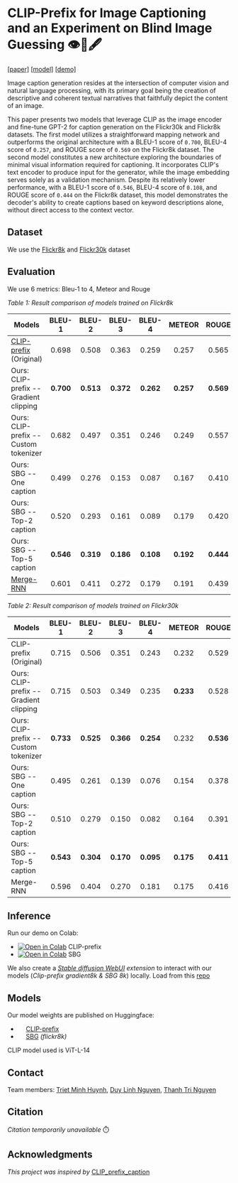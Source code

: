 # CLIP-Prefix for Image Captioning and an Experiment on Blind Image Guessing 👁️📜🖋️
[\[paper\]]() [\[model\]](https://huggingface.co/Anshler/selective-blind-guessing) [\[demo\]](https://colab.research.google.com/drive/19zLqmFVkE5kxbHJbyY62ZxJqjg6EcMGX?usp=sharing)

Image caption generation resides at the intersection of computer vision and natural language processing, with its primary goal being the creation of descriptive and coherent textual narratives that faithfully depict the content of an image. 

This paper presents two models that leverage CLIP as the image encoder and fine-tune GPT-2 for caption generation on the Flickr30k and Flickr8k datasets. The first model utilizes a straightforward mapping network and outperforms the original architecture with a BLEU-1 score of ```0.700```, BLEU-4 score of ```0.257```, and ROUGE score of ```0.569``` on the Flickr8k dataset. The second model constitutes a new architecture exploring the boundaries of minimal visual information required for captioning. It incorporates CLIP's text encoder to produce input for the generator, while the image embedding serves solely as a validation mechanism. Despite its relatively lower performance, with a BLEU-1 score of ```0.546```, BLEU-4 score of ```0.108```, and ROUGE score of ```0.444``` on the Flickr8k dataset, this model demonstrates the decoder's ability to create captions based on keyword descriptions alone, without direct access to the context vector.

## Dataset

We use the [Flickr8k](https://www.kaggle.com/datasets/adityajn105/flickr8k) and [Flickr30k](https://www.kaggle.com/datasets/eeshawn/flickr30k) dataset

## Evaluation

We use 6 metrics: Bleu-1 to 4, Meteor and Rouge

<!-- GitHub Markdown with LaTeX table -->
*Table 1: Result comparison of models trained on Flickr8k*
<table>
  <thead>
    <tr>
      <th style="text-align:center;">Models</th>
      <th style="text-align:center;">BLEU-1</th>
      <th style="text-align:center;">BLEU-2</th>
      <th style="text-align:center;">BLEU-3</th>
      <th style="text-align:center;">BLEU-4</th>
      <th style="text-align:center;">METEOR</th>
      <th style="text-align:center;">ROUGE</th>
    </tr>
  </thead>
  <tbody>
    <tr>
      <td style="text-align:left;"><a href="https://github.com/rmokady/CLIP_prefix_caption">CLIP-prefix</a> (Original)</td>
      <td style="text-align:center;">0.698</td>
      <td style="text-align:center;">0.508</td>
      <td style="text-align:center;">0.363</td>
      <td style="text-align:center;">0.259</td>
      <td style="text-align:center;">0.257</td>
      <td style="text-align:center;">0.565</td>
    </tr>
    <tr>
      <td style="text-align:left;">Ours: CLIP-prefix -- Gradient clipping</td>
      <td style="text-align:center;"><strong>0.700</strong></td>
      <td style="text-align:center;"><strong>0.513</strong></td>
      <td style="text-align:center;"><strong>0.372</strong></td>
      <td style="text-align:center;"><strong>0.262</strong></td>
      <td style="text-align:center;"><strong>0.257</strong></td>
      <td style="text-align:center;"><strong>0.569</strong></td>
    </tr>
    <tr>
      <td style="text-align:left;">Ours: CLIP-prefix -- Custom tokenizer</td>
      <td style="text-align:center;">0.682</td>
      <td style="text-align:center;">0.497</td>
      <td style="text-align:center;">0.351</td>
      <td style="text-align:center;">0.246</td>
      <td style="text-align:center;">0.249</td>
      <td style="text-align:center;">0.557</td>
    </tr>
    <tr>
      <td style="text-align:left;">Ours: SBG -- One caption</td>
      <td style="text-align:center;">0.499</td>
      <td style="text-align:center;">0.276</td>
      <td style="text-align:center;">0.153</td>
      <td style="text-align:center;">0.087</td>
      <td style="text-align:center;">0.167</td>
      <td style="text-align:center;">0.410</td>
    </tr>
    <tr>
      <td style="text-align:left;">Ours: SBG -- Top-2 caption</td>
      <td style="text-align:center;">0.520</td>
      <td style="text-align:center;">0.293</td>
      <td style="text-align:center;">0.161</td>
      <td style="text-align:center;">0.089</td>
      <td style="text-align:center;">0.179</td>
      <td style="text-align:center;">0.420</td>
    </tr>
    <tr>
      <td style="text-align:left;">Ours: SBG -- Top-5 caption</td>
      <td style="text-align:center;"><strong>0.546</strong></td>
      <td style="text-align:center;"><strong>0.319</strong></td>
      <td style="text-align:center;"><strong>0.186</strong></td>
      <td style="text-align:center;"><strong>0.108</strong></td>
      <td style="text-align:center;"><strong>0.192</strong></td>
      <td style="text-align:center;"><strong>0.444</strong></td>
    </tr>
    <tr>
      <td style="text-align:left;"><a href="https://github.com/mtanti/rnn-role">Merge-RNN</a></td>
      <td style="text-align:center;">0.601</td>
      <td style="text-align:center;">0.411</td>
      <td style="text-align:center;">0.272</td>
      <td style="text-align:center;">0.179</td>
      <td style="text-align:center;">0.191</td>
      <td style="text-align:center;">0.439</td>
    </tr>
  </tbody>
</table>

<!-- GitHub Markdown with converted LaTeX table -->
*Table 2: Result comparison of models trained on Flickr30k*
<table>
  <thead>
    <tr>
      <th style="text-align:center;">Models</th>
      <th style="text-align:center;">BLEU-1</th>
      <th style="text-align:center;">BLEU-2</th>
      <th style="text-align:center;">BLEU-3</th>
      <th style="text-align:center;">BLEU-4</th>
      <th style="text-align:center;">METEOR</th>
      <th style="text-align:center;">ROUGE</th>
    </tr>
  </thead>
  <tbody>
    <tr>
      <td style="text-align:left;">CLIP-prefix (Original)</td>
      <td style="text-align:center;">0.715</td>
      <td style="text-align:center;">0.506</td>
      <td style="text-align:center;">0.351</td>
      <td style="text-align:center;">0.243</td>
      <td style="text-align:center;">0.232</td>
      <td style="text-align:center;">0.529</td>
    </tr>
    <tr>
      <td style="text-align:left;">Ours: CLIP-prefix -- Gradient clipping</td>
      <td style="text-align:center;">0.715</td>
      <td style="text-align:center;">0.503</td>
      <td style="text-align:center;">0.349</td>
      <td style="text-align:center;">0.235</td>
      <td style="text-align:center;"><strong>0.233</strong></td>
      <td style="text-align:center;">0.528</td>
    </tr>
    <tr>
      <td style="text-align:left;">Ours: CLIP-prefix -- Custom tokenizer</td>
      <td style="text-align:center;"><strong>0.733</strong></td>
      <td style="text-align:center;"><strong>0.525</strong></td>
      <td style="text-align:center;"><strong>0.366</strong></td>
      <td style="text-align:center;"><strong>0.254</strong></td>
      <td style="text-align:center;">0.232</td>
      <td style="text-align:center;"><strong>0.536</strong></td>
    </tr>
    <tr>
      <td style="text-align:left;">Ours: SBG -- One caption</td>
      <td style="text-align:center;">0.495</td>
      <td style="text-align:center;">0.261</td>
      <td style="text-align:center;">0.139</td>
      <td style="text-align:center;">0.076</td>
      <td style="text-align:center;">0.154</td>
      <td style="text-align:center;">0.378</td>
    </tr>
    <tr>
      <td style="text-align:left;">Ours: SBG -- Top-2 caption</td>
      <td style="text-align:center;">0.510</td>
      <td style="text-align:center;">0.279</td>
      <td style="text-align:center;">0.150</td>
      <td style="text-align:center;">0.082</td>
      <td style="text-align:center;">0.164</td>
      <td style="text-align:center;">0.391</td>
    </tr>
    <tr>
      <td style="text-align:left;">Ours: SBG -- Top-5 caption</td>
      <td style="text-align:center;"><strong>0.543</strong></td>
      <td style="text-align:center;"><strong>0.304</strong></td>
      <td style="text-align:center;"><strong>0.170</strong></td>
      <td style="text-align:center;"><strong>0.095</strong></td>
      <td style="text-align:center;"><strong>0.175</strong></td>
      <td style="text-align:center;"><strong>0.411</strong></td>
    </tr>
    <tr>
      <td style="text-align:left;">Merge-RNN</td>
      <td style="text-align:center;">0.596</td>
      <td style="text-align:center;">0.404</td>
      <td style="text-align:center;">0.270</td>
      <td style="text-align:center;">0.181</td>
      <td style="text-align:center;">0.175</td>
      <td style="text-align:center;">0.416</td>
    </tr>
  </tbody>
</table>

## Inference

Run our demo on Colab:
* [![Open in Colab](https://colab.research.google.com/assets/colab-badge.svg)](https://colab.research.google.com/drive/1l7yHUMrhL_6JF_2_VQcvjHltLCEKy5ZH?usp=sharing) CLIP-prefix
* [![Open in Colab](https://colab.research.google.com/assets/colab-badge.svg)](https://colab.research.google.com/drive/19zLqmFVkE5kxbHJbyY62ZxJqjg6EcMGX?usp=sharing) SBG

We also create a _[Stable diffusion WebUI](https://github.com/AUTOMATIC1111/stable-diffusion-webui) extension_ to interact with our models (_Clip-prefix gradient8k & SBG 8k_) locally. Load from this [repo](https://github.com/Anshler/ICG_sd_extension)
## Models
Our model weights are published on Huggingface:
* <a> <img src="https://workable-application-form.s3.amazonaws.com/advanced/production/61557f91d9510741dc62e7f8/c3635b59-a3d2-444a-b636-a9d0061dcdde" style="height: 1em;"></a> [CLIP-prefix](https://huggingface.co/Anshler/clip-prefix)
* <a> <img src="https://workable-application-form.s3.amazonaws.com/advanced/production/61557f91d9510741dc62e7f8/c3635b59-a3d2-444a-b636-a9d0061dcdde" style="height: 1em;"></a> [SBG](https://huggingface.co/Anshler/selective-blind-guessing) _(flickr8k)_

CLIP model used is ViT-L-14

## Contact
Team members: [Triet Minh Huynh](https://www.facebook.com/anshler), [Duy Linh Nguyen](https://www.facebook.com/ngnd.linh), [Thanh Tri Nguyen](https://www.facebook.com/thantri222)
## Citation

_Citation temporarily unavailable_ ⏱️

## Acknowledgments

_This project was inspired by_ [CLIP_prefix_caption](https://github.com/rmokady/CLIP_prefix_caption)

